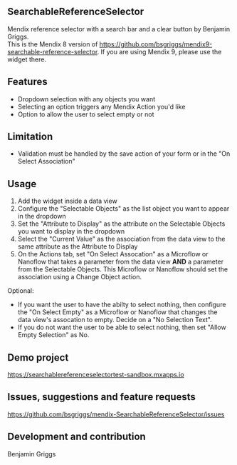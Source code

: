 ## SearchableReferenceSelector

Mendix reference selector with a search bar and a clear button by Benjamin Griggs.  
This is the Mendix 8 version of https://github.com/bsgriggs/mendix9-searchable-reference-selector. If you are using
Mendix 9, please use the widget there.

## Features

-   Dropdown selection with any objects you want
-   Selecting an option triggers any Mendix Action you'd like
-   Option to allow the user to select empty or not

## Limitation

-   Validation must be handled by the save action of your form or in the "On Select Association"

## Usage

1. Add the widget inside a data view
2. Configure the "Selectable Objects" as the list object you want to appear in the dropdown
3. Set the "Attribute to Display" as the attribute on the Selectable Objects you want to display in the dropdown
4. Select the "Current Value" as the association from the data view to the same attribute as the Attribute to Display
5. On the Actions tab, set "On Select Assocation" as a Microflow or Nanoflow that takes a parameter from the data view
   **AND** a parameter from the Selectable Objects. This Microflow or Nanoflow should set the association using a Change
   Object action.

Optional:

-   If you want the user to have the abilty to select nothing, then configure the "On Select Empty" as a Microflow or
    Nanoflow that changes the data view's assocation to empty. Decide on a "No Selection Text".
-   If you do not want the user to be able to select nothing, then set "Allow Empty Selection" as No.

## Demo project

https://searchablereferenceselectortest-sandbox.mxapps.io

## Issues, suggestions and feature requests

https://github.com/bsgriggs/mendix-SearchableReferenceSelector/issues

## Development and contribution

Benjamin Griggs

